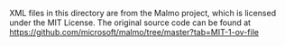 XML files in this directory are from the Malmo project, which is licensed under the MIT License. The original source code can be found at
https://github.com/microsoft/malmo/tree/master?tab=MIT-1-ov-file